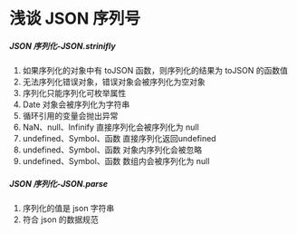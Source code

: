 # 浅谈 JSON 序列号





##### JSON 序列化-JSON.strinifly

1. 如果序列化的对象中有 toJSON 函数，则序列化的结果为 toJSON 的函数值
2. 无法序列化错误对象，错误对象会被序列化为空对象
3. 序列化只能序列化可枚举属性
4. Date 对象会被序列化为字符串
5. 循环引用的变量会抛出异常
6. NaN、null、Infinify 直接序列化会被序列化为 null
7. undefined、Symbol、函数 直接序列化返回undefined
8. undefined、Symbol、函数 对象内序列化会被忽略
9. undefined、Symbol、函数 数组内会被序列化为 null



##### JSON 序列化-JSON.parse

1. 序列化的值是 json 字符串
2. 符合 json 的数据规范
